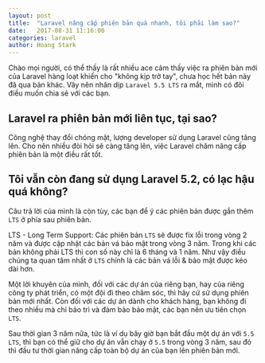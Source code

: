 ```yaml
---
layout: post
title:  "Laravel nâng cấp phiên bản quá nhanh, tôi phải làm sao?"
date:   2017-08-31 11:16:00
categories: laravel
author: Hoang Stark
---
```

Chào mọi người, có thể thấy là rất nhiều ace cảm thấy việc ra phiên bản mới của Laravel hàng loạt khiến cho "không kịp trở tay", chưa học hết bản này đã qua bản khác. Vây nên nhân dịp `Laravel 5.5 LTS` ra mắt, mình có đôi điều muốn chia sẻ với các bạn.

## Laravel ra phiên bản mới liên tục, tại sao?
Công nghệ thay đổi chóng mặt, lượng developer sử dụng Laravel cũng tăng lên. Cho nên nhiều đòi hỏi sẽ càng tăng lên, việc Laravel chăm nâng cấp phiên bản là một điều rất tốt.

## Tôi vẫn còn đang sử dụng Laravel 5.2, có lạc hậu quá không?
Câu trả lời của mình là còn tùy, các bạn để ý các phiên bản được gắn thêm `LTS` ở phía sau phiên bản.

LTS - Long Term Support: Các phiên bản `LTS` sẽ được fix lỗi trong vòng 2 năm và được cập nhật các bản vá bảo mật trong vòng 3 năm. Trong khi các bản không phải LTS thì con số này chỉ là 6 tháng và 1 năm. Như vậy điều chúng ta quan tâm nhất ở `LTS` chính là các bản vá lỗi & bảo mật được kéo dài hơn.

Một lời khuyên của mình, đối với các dự án của riêng bạn, hay của riêng công ty phát triển, có một đội đi theo chăm sóc, thì hãy cứ sử dụng phiên bản mới nhất. Còn đối với các dự án dành cho khách hàng, bạn không đi theo nhiều mà chỉ bảo trì và đảm bảo bảo mật, các bạn nên ưu tiên chọn `LTS`.

Sau thời gian 3 năm nữa, tức là ví dụ bây giờ bạn bắt đầu một dự án với `5.5 LTS`, thì bạn có thể giữ cho dự án vẫn chạy ở `5.5` trong vòng 3 năm, sau đó thì đầu tư thời gian nâng cấp toàn bộ dự án của bạn lên phiên bản mới.
